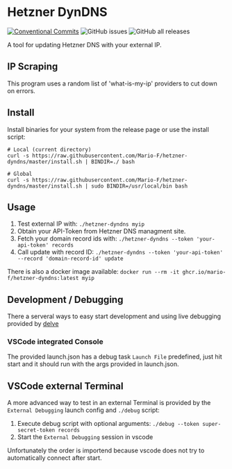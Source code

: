 # Hetzner DynDNS

[![Conventional Commits](https://img.shields.io/badge/Conventional%20Commits-1.0.0-yellow.svg)](https://conventionalcommits.org)
![GitHub issues](https://img.shields.io/github/issues/Mario-F/hetzner-dyndns)
![GitHub all releases](https://img.shields.io/github/downloads/Mario-F/hetzner-dyndns/total)

A tool for updating Hetzner DNS with your external IP.

## IP Scraping

This program uses a random list of 'what-is-my-ip' providers to cut down on errors.

## Install

Install binaries for your system from the release page or use the install script:

```shell
# Local (current directory)
curl -s https://raw.githubusercontent.com/Mario-F/hetzner-dyndns/master/install.sh | BINDIR=./ bash

# Global
curl -s https://raw.githubusercontent.com/Mario-F/hetzner-dyndns/master/install.sh | sudo BINDIR=/usr/local/bin bash
```

## Usage

1. Test external IP with: `./hetzner-dyndns myip`
2. Obtain your API-Token from Hetzner DNS managment site.
3. Fetch your domain record ids with: `./hetzner-dyndns --token 'your-api-token' records`
4. Call update with record ID: `./hetzner-dyndns --token 'your-api-token' --record 'domain-record-id' update`

There is also a docker image available: `docker run --rm -it ghcr.io/mario-f/hetzner-dyndns:latest myip`

## Development / Debugging

There a serveral ways to easy start development and using live debugging provided by [delve](https://github.com/go-delve/delve)

### VSCode integrated Console

The provided launch.json has a debug task `Launch File` predefined, just hit start and it should run with the args provided in launch.json.

## VSCode external Terminal

A more advanced way to test in an external Terminal is provided by the `External Debugging` launch config and `./debug` script:

1. Execute debug script with optional arguments: `./debug --token super-secret-token records`
2. Start the `External Debugging` session in vscode

Unfortunately the order is importend because vscode does not try to automatically connect after start.
